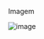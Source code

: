  Imagem
 
 ![image](https://user-images.githubusercontent.com/101297176/219885297-11d40861-ea35-4639-b41c-9411fe6738a4.png)

